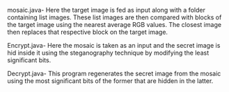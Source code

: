 mosaic.java- 
Here the target image is fed as input along with a folder containing list images. These list images are then compared with blocks of the target image using the nearest average RGB values. The closest image then replaces that respective block on the target image.

Encrypt.java- 
Here the mosaic is taken as an input and the secret image is hid inside it using the steganography technique by modifying the least significant bits.

Decrypt.java-
This program regenerates the secret image from the mosaic using the most significant bits of the former that are hidden in the latter.
